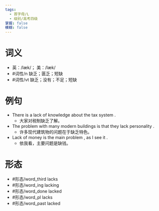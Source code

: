 ```yaml
---
tags:
  - 首字母/L
  - 级别/高考四级
掌握: false
模糊: false
---
```

# 词义
- 英：/læk/； 美：/læk/
- #词性/n  缺乏；匮乏；短缺
- #词性/vt  缺乏；没有；不足；短缺
# 例句
- There is a lack of knowledge about the tax system .
	- 大家对税制缺乏了解。
- The problem with many modern buildings is that they lack personality .
	- 许多现代建筑物的问题在于缺乏特色。
- Lack of money is the main problem , as I see it .
	- 依我看，主要问题是缺钱。
# 形态
- #形态/word_third lacks
- #形态/word_ing lacking
- #形态/word_done lacked
- #形态/word_pl lacks
- #形态/word_past lacked
